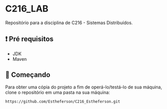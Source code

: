 # C216_LAB
Repositório para a disciplina de C216 - Sistemas Distribuídos.

## ❗ Pré requisitos 
- JDK
- Maven

## 🚀 Começando
Para obter uma cópia do projeto a fim de operá-lo/testá-lo de sua máquina, clone o repositório em uma pasta na sua máquina:
```
https://github.com/Estheferson/C216_Estheferson.git

